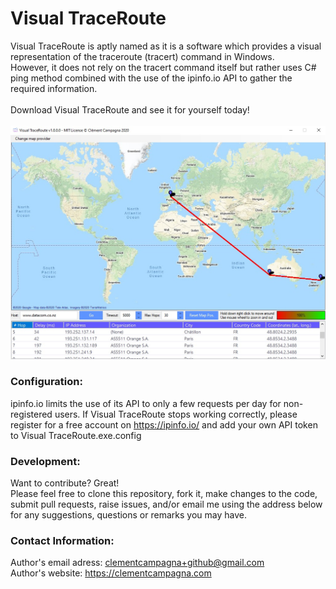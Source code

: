 # Visual TraceRoute

Visual TraceRoute is aptly named as it is a software which provides a visual representation of the traceroute (tracert) command in Windows.\
However, it does not rely on the tracert command itself but rather uses C# ping method combined with the use of the ipinfo.io API to gather the required information.\
\
Download Visual TraceRoute and see it for yourself today!\
\
[![Visual-TraceRoute-v1.0.0.0-Screenshot-1.jpg](/Visual%20TraceRoute%20v1.0.0.0%20-%20Screenshot%201.jpg)](https://github.com/clementcampagna/Visual-TraceRoute/releases/download/v1.0.0.0/Visual.TraceRoute.v1.0.0.0.7z)

### Configuration:

ipinfo.io limits the use of its API to only a few requests per day for non-registered users. If Visual TraceRoute stops working correctly, please register for a free account on https://ipinfo.io/ and add your own API token to Visual TraceRoute.exe.config

### Development:

Want to contribute? Great!\
Please feel free to clone this repository, fork it, make changes to the code, submit pull requests, raise issues, and/or email me using the address below for any suggestions, questions or remarks you may have.

### Contact Information:

Author's email adress: clementcampagna+github@gmail.com\
Author's website: https://clementcampagna.com